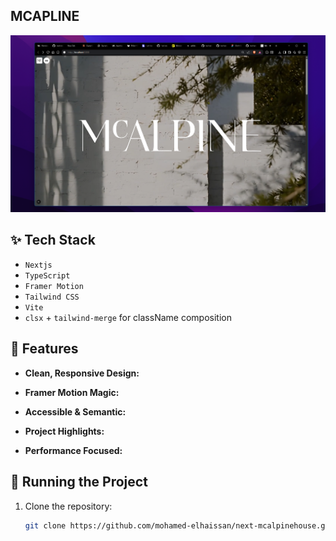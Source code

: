 ## MCAPLINE

<img src="https://github.com/mohamed-elhaissan/next-mcalpinehouse/blob/main/public/Screenshot 2025-07-17 153237.png" />

## ✨ Tech Stack

- `Nextjs`
- `TypeScript`
- `Framer Motion`
- `Tailwind CSS`
- `Vite`
- `clsx` + `tailwind-merge` for className composition

## 🚀 Features

- **Clean, Responsive Design:**

- **Framer Motion Magic:**

- **Accessible & Semantic:**

- **Project Highlights:**

- **Performance Focused:**

## 🚦 Running the Project

1. Clone the repository:
   ```bash
   git clone https://github.com/mohamed-elhaissan/next-mcalpinehouse.git
   ```
